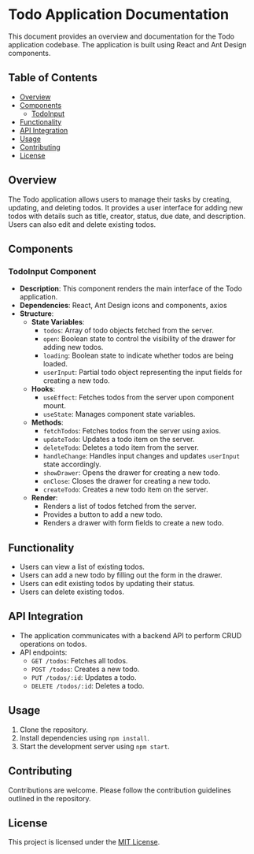 # Todo Application Documentation

This document provides an overview and documentation for the Todo application codebase. The application is built using React and Ant Design components.

## Table of Contents
- [Overview](#overview)
- [Components](#components)
  - [TodoInput](#todoinput-component)
- [Functionality](#functionality)
- [API Integration](#api-integration)
- [Usage](#usage)
- [Contributing](#contributing)
- [License](#license)

## Overview
The Todo application allows users to manage their tasks by creating, updating, and deleting todos. It provides a user interface for adding new todos with details such as title, creator, status, due date, and description. Users can also edit and delete existing todos.

## Components

### TodoInput Component
- **Description**: This component renders the main interface of the Todo application.
- **Dependencies**: React, Ant Design icons and components, axios
- **Structure**:
  - **State Variables**:
    - `todos`: Array of todo objects fetched from the server.
    - `open`: Boolean state to control the visibility of the drawer for adding new todos.
    - `loading`: Boolean state to indicate whether todos are being loaded.
    - `userInput`: Partial todo object representing the input fields for creating a new todo.
  - **Hooks**:
    - `useEffect`: Fetches todos from the server upon component mount.
    - `useState`: Manages component state variables.
  - **Methods**:
    - `fetchTodos`: Fetches todos from the server using axios.
    - `updateTodo`: Updates a todo item on the server.
    - `deleteTodo`: Deletes a todo item from the server.
    - `handleChange`: Handles input changes and updates `userInput` state accordingly.
    - `showDrawer`: Opens the drawer for creating a new todo.
    - `onClose`: Closes the drawer for creating a new todo.
    - `createTodo`: Creates a new todo item on the server.
  - **Render**:
    - Renders a list of todos fetched from the server.
    - Provides a button to add a new todo.
    - Renders a drawer with form fields to create a new todo.

## Functionality
- Users can view a list of existing todos.
- Users can add a new todo by filling out the form in the drawer.
- Users can edit existing todos by updating their status.
- Users can delete existing todos.

## API Integration
- The application communicates with a backend API to perform CRUD operations on todos.
- API endpoints:
  - `GET /todos`: Fetches all todos.
  - `POST /todos`: Creates a new todo.
  - `PUT /todos/:id`: Updates a todo.
  - `DELETE /todos/:id`: Deletes a todo.

## Usage
1. Clone the repository.
2. Install dependencies using `npm install`.
3. Start the development server using `npm start`.

## Contributing
Contributions are welcome. Please follow the contribution guidelines outlined in the repository.

## License
This project is licensed under the [MIT License](LICENSE).
